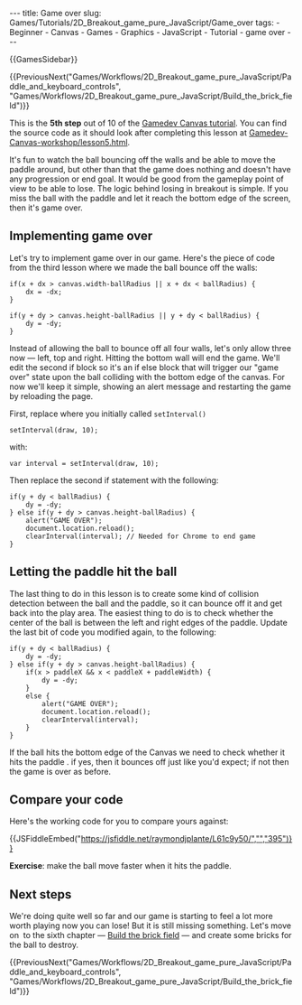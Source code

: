 --- title: Game over slug: Games/Tutorials/2D_Breakout_game_pure_JavaScript/Game_over tags: - Beginner - Canvas - Games - Graphics - JavaScript - Tutorial - game over ---

{{GamesSidebar}}

{{PreviousNext("Games/Workflows/2D\_Breakout\_game\_pure\_JavaScript/Paddle\_and\_keyboard\_controls", "Games/Workflows/2D\_Breakout\_game\_pure\_JavaScript/Build\_the\_brick\_field")}}

This is the **5th step** out of 10 of the [Gamedev Canvas tutorial](/en-US/docs/Games/Tutorials/2D_Breakout_game_pure_JavaScript). You can find the source code as it should look after completing this lesson at [Gamedev-Canvas-workshop/lesson5.html](https://github.com/end3r/Gamedev-Canvas-workshop/blob/gh-pages/lesson05.html).

<span class="seoSummary">It's fun to watch the ball bouncing off the walls and be able to move the paddle around, but other than that the game does nothing and doesn't have any progression or end goal. It would be good from the gameplay point of view to be able to lose. The logic behind losing in breakout is simple. If you miss the ball with the paddle and let it reach the bottom edge of the screen, then it's game over.</span>

## Implementing game over

Let's try to implement game over in our game. Here's the piece of code from the third lesson where we made the ball bounce off the walls:

    if(x + dx > canvas.width-ballRadius || x + dx < ballRadius) {
        dx = -dx;
    }

    if(y + dy > canvas.height-ballRadius || y + dy < ballRadius) {
        dy = -dy;
    }

Instead of allowing the ball to bounce off all four walls, let's only allow three now — left, top and right. Hitting the bottom wall will end the game. We'll edit the second if block so it's an if else block that will trigger our "game over" state upon the ball colliding with the bottom edge of the canvas. For now we'll keep it simple, showing an alert message and restarting the game by reloading the page.

First, replace where you initially called `setInterval()`

    setInterval(draw, 10);

with:

    var interval = setInterval(draw, 10);

Then replace the second if statement with the following:

    if(y + dy < ballRadius) {
        dy = -dy;
    } else if(y + dy > canvas.height-ballRadius) {
        alert("GAME OVER");
        document.location.reload();
        clearInterval(interval); // Needed for Chrome to end game
    }

## Letting the paddle hit the ball

The last thing to do in this lesson is to create some kind of collision detection between the ball and the paddle, so it can bounce off it and get back into the play area. The easiest thing to do is to check whether the center of the ball is between the left and right edges of the paddle. Update the last bit of code you modified again, to the following:

    if(y + dy < ballRadius) {
        dy = -dy;
    } else if(y + dy > canvas.height-ballRadius) {
        if(x > paddleX && x < paddleX + paddleWidth) {
            dy = -dy;
        }
        else {
            alert("GAME OVER");
            document.location.reload();
            clearInterval(interval);
        }
    }

If the ball hits the bottom edge of the Canvas we need to check whether it hits the paddle . if yes, then it bounces off just like you'd expect; if not then the game is over as before.

## Compare your code

Here's the working code for you to compare yours against:

{{JSFiddleEmbed("https://jsfiddle.net/raymondjplante/L61c9y50/","","395")}}

**Exercise**: make the ball move faster when it hits the paddle.

## Next steps

We're doing quite well so far and our game is starting to feel a lot more worth playing now you can lose! But it is still missing something. Let's move on  to the sixth chapter — [Build the brick field](/en-US/docs/Games/Tutorials/2D_Breakout_game_pure_JavaScript/Build_the_brick_field) — and create some bricks for the ball to destroy.

{{PreviousNext("Games/Workflows/2D\_Breakout\_game\_pure\_JavaScript/Paddle\_and\_keyboard\_controls", "Games/Workflows/2D\_Breakout\_game\_pure\_JavaScript/Build\_the\_brick\_field")}}
